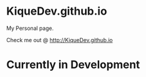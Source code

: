 KiqueDev.github.io
==================

My Personal page.  
 
Check me out @ http://KiqueDev.github.io  

<h1>Currently in Development</h1>  
